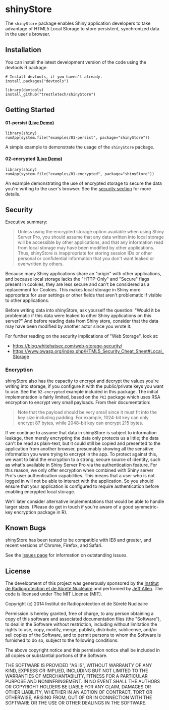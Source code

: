 shinyStore
==========

The `shinyStore` package enables Shiny application developers to take advantage of HTML5 Local Storage to store persistent, synchronized data in the user's browser.

Installation
------------

You can install the latest development version of the code using the devtools R package.

```
# Install devtools, if you haven't already.
install.packages("devtools")

library(devtools)
install_github("trestletech/shinyStore")
```

Getting Started
---------------

#### 01-persist ([Live Demo](https://trestletech.shinyapps.io/ss-01-psersist/))

```
library(shiny)
runApp(system.file("examples/01-persist", package="shinyStore"))
```

A simple example to demonstrate the usage of the `shinyStore` package.


#### 02-encrypted ([Live Demo](https://trestletech.shinyapps.io/ss-01-encrypted/))

```
library(shiny)
runApp(system.file("examples/01-encrypted", package="shinyStore"))
```

An example demonstrating the use of encrypted storage to secure the data you're 
writing to the user's browser. See the <a href ="#security">security section</a>
for more details.

Security
--------

Executive summary: 

> Unless using the encrypted storage option available when using Shiny Server Pro, you should assume that any data written into local storage will be accessible by other applications, and that any information read from local storage may have been modified by other applications. Thus, shinyStore is inappropriate for storing session IDs or other personal or confidential information that you don't want leaked or overwritten by others.

Because many Shiny applications share an "origin" with other applications, and because local storage lacks the "HTTP-Only" and "Secure" flags present in cookies, they are less secure and can't be considered as a replacement for Cookies. This makes local storage in Shiny more appropriate for user settings or other fields that aren't problematic if visible to other applications. 

Before writing data into shinyStore, ask yourself the question: "Would it be problematic if this data were leaked to other Shiny applications on this server?" And before reading data from Shiny store, consider that the data may have been modified by another actor since you wrote it.

For further reading on the security implications of "Web Storage", look at:

 - https://blog.whitehatsec.com/web-storage-security/
 - https://www.owasp.org/index.php/HTML5_Security_Cheat_Sheet#Local_Storage

### Encryption

shinyStore also has the capacity to encrypt and decrypt the values you're writing into storage, if you configure it with the public/private keys you want to use. See the `02-encrypted` example included in this package. The initial implementation is fairly limited, based on the `PKI` package which uses RSA encryption to encrypt very small payloads. From their documentation:

> Note that the payload should be very small since it must fit into the key size including padding. For example, 1024-bit key can only encrypt 87 bytes, while 2048-bit key can encrypt 215 bytes.

If we continue to assume that data in shinyStore is subject to information leakage, then  merely encrypting the data only protects us a little; the data can't be read as plain-text, but it could still be copied and presented to the application from another browser, presumably showing all the sensitive information you were trying to encrypt in the app. To protect against this, we want to bind the encryption to a strong, secure source of identity, such as what's available in Shiny Server Pro via the authentication feature. For this reason, we only offer encryption when combined with Shiny server Pro's user authentication capabilities. This means that a user who is not logged in will not be able to interact with the application. So you should ensure that your application is configured to require authentication before enabling encrypted local storage.

We'll later consider alternative implementations that would be able to handle larger sizes. (Please do get in touch if you're aware of a good symmetric-key encryption package in R).

Known Bugs
-----------

shinyStore has been tested to be compatible with IE8 and greater, and recent versions of Chrome, Firefox, and Safari.

See the [Issues page](https://github.com/trestletech/shinyTree/issues) for information on outstanding issues. 

License
-------

The development of this project was generously sponsored by the [Institut de 
Radioprotection et de Sûreté Nucléaire](http://www.irsn.fr/EN/Pages/home.aspx) 
and performed by [Jeff Allen](http://trestletech.com). The code is
licensed under The MIT License (MIT).

Copyright (c) 2014 Institut de Radioprotection et de Sûreté Nucléaire

Permission is hereby granted, free of charge, to any person obtaining a copy
of this software and associated documentation files (the "Software"), to deal
in the Software without restriction, including without limitation the rights
to use, copy, modify, merge, publish, distribute, sublicense, and/or sell
copies of the Software, and to permit persons to whom the Software is
furnished to do so, subject to the following conditions:

The above copyright notice and this permission notice shall be included in
all copies or substantial portions of the Software.

THE SOFTWARE IS PROVIDED "AS IS", WITHOUT WARRANTY OF ANY KIND, EXPRESS OR
IMPLIED, INCLUDING BUT NOT LIMITED TO THE WARRANTIES OF MERCHANTABILITY,
FITNESS FOR A PARTICULAR PURPOSE AND NONINFRINGEMENT. IN NO EVENT SHALL THE
AUTHORS OR COPYRIGHT HOLDERS BE LIABLE FOR ANY CLAIM, DAMAGES OR OTHER
LIABILITY, WHETHER IN AN ACTION OF CONTRACT, TORT OR OTHERWISE, ARISING FROM,
OUT OF OR IN CONNECTION WITH THE SOFTWARE OR THE USE OR OTHER DEALINGS IN
THE SOFTWARE.
